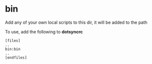 bin
===

Add any of your own local scripts to this dir, it will be added to the path

To use, add the following to **dotsyncrc**

    [files]
    ..
    bin:bin
    ..
    [endfiles]
